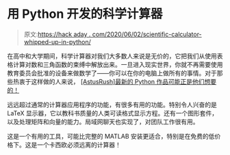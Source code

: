 # 用 Python 开发的科学计算器

> 原文:[https://hack aday . com/2020/06/02/scientific-calculator-whipped-up-in-python/](https://hackaday.com/2020/06/02/scientific-calculator-whipped-up-in-python/)

在高中和大学期间，科学计算器对我们大多数人来说是无价的，它把我们从使用表格计算对数和三角函数的束缚中解放出来。一旦进入现实世界，你就不再需要使用教育委员会批准的设备来做数学了——你可以在你的电脑上做所有的事情。对于那些热衷于这样做的人来说， [[AstusRush]最新的 Python 作品可能正是他们想要的！](https://github.com/AstusRush/AMaDiA?utm_source=dlvr.it&utm_medium=twitter)

远远超过通常的计算器应用程序的功能，有很多有用的功能。特别令人兴奋的是 LaTeX 显示器，它以教科书质量的人类可读格式显示方程。还有一个图形套件，以及处理矩阵和向量的能力。局域网聊天也实现了，对团队工作很有用。

这是一个有用的工具，可能比完整的 MATLAB 安装更适合，特别是在免费的低价格下。这是一个卡西欧必须远离的计算器！